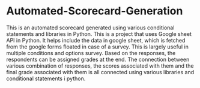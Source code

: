 # Automated-Scorecard-Generation
This is an automated scorecard generated using various conditional statements and libraries in Python.
This is a project that uses Google sheet API in Python. It helps include the data in google sheet, which is fetched from the google forms floated in case of a survey. 
This is largely useful in multiple conditions and options survey. Based on the responses, the respondents can be assigned grades at the end. 
The connection between various combination of responses, the scores associated with them and the final grade associated with them is all connected using various libraries and conditional statements i  python.
